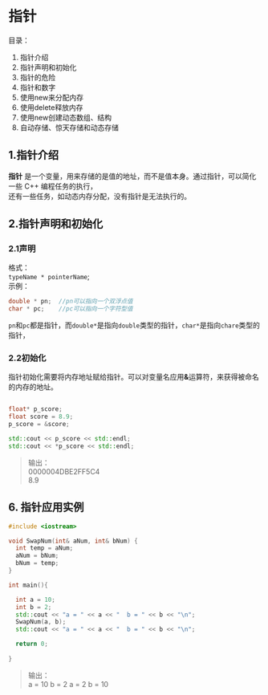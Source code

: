 # 指针

目录：
1. 指针介绍
2. 指针声明和初始化
3. 指针的危险
4. 指针和数字
5. 使用new来分配内存
6. 使用delete释放内存
7. 使用new创建动态数组、结构
8. 自动存储、惊天存储和动态存储

## 1.指针介绍  
**指针** 是一个变量，用来存储的是值的地址，而不是值本身。通过指针，可以简化一些 C++ 编程任务的执行，  
还有一些任务，如动态内存分配，没有指针是无法执行的。

## 2.指针声明和初始化 
### 2.1声明
格式：  
`typeName * pointerName`;  
示例：  
``` C++
double * pn;  //pn可以指向一个双浮点值
char * pc;    //pc可以指向一个字符型值
```  
`pn`和`pc`都是指针，而`double*`是指向`double`类型的指针，`char*`是指向`chare`类型的指针，  

### 2.2初始化
指针初始化需要将内存地址赋给指针。可以对变量名应用<b>&</b>运算符，来获得被命名的内存的地址。  
``` C++

float* p_score;
float score = 8.9;
p_score = &score;

std::cout << p_score << std::endl;
std::cout << *p_score << std::endl;
```
>输出：  
>0000004DBE2FF5C4  
>8.9 

## 6. 指针应用实例

``` C++
#include <iostream>

void SwapNum(int& aNum, int& bNum) {
  int temp = aNum;
  aNum = bNum;
  bNum = temp;
}

int main(){

  int a = 10;
  int b = 2;
  std::cout << "a = " << a << "  b = " << b << "\n";
  SwapNum(a, b);
  std::cout << "a = " << a << "  b = " << b << "\n";

  return 0;
  
}

```  
>输出：  
>a = 10  b = 2 
>a = 2  b = 10
